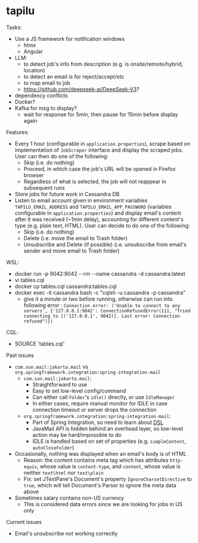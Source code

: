 # tapilu

Tasks:
- Use a JS framework for notification windows
  - htmx
  - Angular
- LLM:
  - to detect job's info from description (e.g. is onsite/remote/hybrid, location)
  - to detect an email is for reject/accept/etc
  - to map email to job
  - https://github.com/deepseek-ai/DeepSeek-V3?
- dependency conflicts
- Docker?
- Kafka for msg to display?
  - wait for response for 5min, then pause for 15min before display again

Features:
- Every 1 hour (configurable in `application.properties`), scrape based on implementation of `JobScraper` interface and display the scraped jobs. User can then do one of the following:
  - Skip (i.e. do nothing)
  - Proceed, in which case the job's URL will be opened in Firefox browser
  - Regardless of what is selected, the job will not reappear in subsequent runs
- Store jobs for future work in Cassandra DB
- Listen to email account given in environment variables `TAPILU_EMAIL_ADDRESS` and `TAPILU_EMAIL_APP_PASSWORD` (variables configurable in `application.properties`) and display email's content after it was received (~1min delay), accounting for different content's type (e.g. plain text, HTML). User can decide to do one of the following:
  - Skip (i.e. do nothing)
  - Delete (i.e. move the email to Trash folder)
  - Unsubscribe and Delete (if possible) (i.e. unsubscribe from email's sender and move email to Trash folder)

WSL:
- docker run -p 9042:9042 --rm --name cassandra -d cassandra:latest
- vi tables.cql
- docker cp tables.cql cassandra:tables.cql
- docker exec -it cassandra bash -c "cqlsh -u cassandra -p cassandra"
  - give it a minute or two before running, otherwise can run into following error : `Connection error: ('Unable to connect to any servers', {'127.0.0.1:9042': ConnectionRefusedError(111, "Tried connecting to [('127.0.0.1', 9042)]. Last error: Connection refused")})`

CQL:
- SOURCE 'tables.cql'


Past issues
- `com.sun.mail:jakarta.mail` vs `org.springframework.integration:spring-integration-mail`
  - `com.sun.mail:jakarta.mail`:
    - Straightforward to use
    - Easy to set low-level config/command
    - Can either call `Folder`'s `idle()` directly, or use `IdleManager`
    - In either cases, require manual monitor for IDLE in case connection timeout or server drops the connection
  - `org.springframework.integration:spring-integration-mail`:
    - Part of Spring Integration, so need to learn about [DSL](https://docs.spring.io/spring-integration/reference/dsl.html)
    - JavaMail API is hidden behind an overhead layer, so low-level action may be hard/impossible to do
    - IDLE is handled based on set of properties (e.g. `simpleContent`, `autoCloseFolder`)
- Occasionally, nothing was displayed when an email's body is of HTML
  - Reason: the content contains meta tag which has attributes `http-equiv`, whose value is `content-type`, and `content`, whose value is neither `text\html` nor `text\plain`
  - Fix: set JTextPane's Document's property `IgnoreCharsetDirective` to `true`, which will tell Document's Parser to ignore the meta data above 
- Sometimes salary contains non-US currency
  - This is considered data errors since we are looking for jobs in US only 

Current issues
- Email's unsubscribe not working correctly